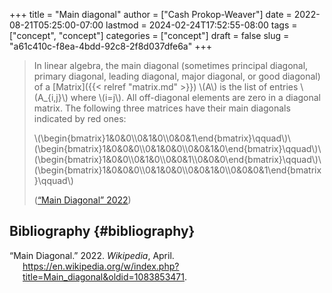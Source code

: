 +++
title = "Main diagonal"
author = ["Cash Prokop-Weaver"]
date = 2022-08-21T05:25:00-07:00
lastmod = 2024-02-24T17:52:55-08:00
tags = ["concept", "concept"]
categories = ["concept"]
draft = false
slug = "a61c410c-f8ea-4bdd-92c8-2f8d037dfe6a"
+++

> In linear algebra, the main diagonal (sometimes principal diagonal, primary diagonal, leading diagonal, major diagonal, or good diagonal) of a [Matrix]({{< relref "matrix.md" >}}) \\(A\\) is the list of entries \\(A\_{i,j}\\) where \\(i=j\\). All off-diagonal elements are zero in a diagonal matrix. The following three matrices have their main diagonals indicated by red ones:
>
> \\(\begin{bmatrix}1&0&0\\\0&1&0\\\0&0&1\end{bmatrix}\qquad\\)\\(\begin{bmatrix}1&0&0&0\\\0&1&0&0\\\0&0&1&0\end{bmatrix}\qquad\\)\\(\begin{bmatrix}1&0&0\\\0&1&0\\\0&0&1\\\0&0&0\end{bmatrix}\qquad\\)\\(\begin{bmatrix}1&0&0&0\\\0&1&0&0\\\0&0&1&0\\\0&0&0&1\end{bmatrix}\qquad\\)
>
> (<a href="#citeproc_bib_item_1">“Main Diagonal” 2022</a>)


## Bibliography {#bibliography}

<style>.csl-entry{text-indent: -1.5em; margin-left: 1.5em;}</style><div class="csl-bib-body">
  <div class="csl-entry"><a id="citeproc_bib_item_1"></a>“Main Diagonal.” 2022. <i>Wikipedia</i>, April. <a href="https://en.wikipedia.org/w/index.php?title=Main_diagonal&oldid=1083853471">https://en.wikipedia.org/w/index.php?title=Main_diagonal&#38;oldid=1083853471</a>.</div>
</div>
